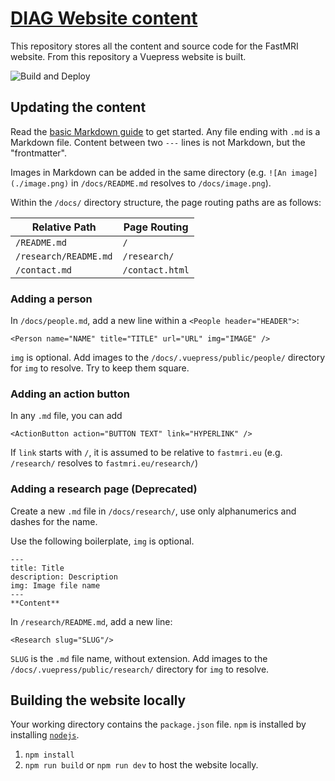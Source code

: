 # [DIAG Website content](https://snorthman.github.io/FastMRIWeb/)

This repository stores all the content and source code for the FastMRI website. From this repository a Vuepress website is built.

![Build and Deploy](https://github.com/snorthman/FastMRIWeb/actions/workflows/vuedeploy.yml/badge.svg)

## Updating the content

Read the [basic Markdown guide](https://www.markdownguide.org/basic-syntax/) to get started. Any file ending with `.md` is a Markdown file. Content between two `---` lines is not Markdown, but the "frontmatter".

Images in Markdown can be added in the same directory (e.g. `![An image](./image.png)` in `/docs/README.md` resolves to `/docs/image.png`).

Within the `/docs/` directory structure, the page routing paths are as follows:

|    Relative Path      |  Page Routing  |
|-----------------------|----------------|
| `/README.md`          | `/`            |
| `/research/README.md` | `/research/`   |
| `/contact.md`         | `/contact.html`|

### Adding a person

In `/docs/people.md`, add a new line within a `<People header="HEADER">`:

`<Person name="NAME" title="TITLE" url="URL" img="IMAGE" />`

`img` is optional. Add images to the `/docs/.vuepress/public/people/` directory for `img` to resolve. Try to keep them square.

### Adding an action button

In any `.md` file, you can add

`<ActionButton action="BUTTON TEXT" link="HYPERLINK" />`

If `link` starts with `/`, it is assumed to be relative to `fastmri.eu` (e.g. `/research/` resolves to `fastmri.eu/research/`)

### Adding a research page (Deprecated)

Create a new `.md` file in `/docs/research/`, use only alphanumerics and dashes for the name.

Use the following boilerplate, `img` is optional.

```
---
title: Title
description: Description
img: Image file name
---
**Content**
```

In `/research/README.md`, add a new line:

`<Research slug="SLUG"/>`

`SLUG` is the `.md` file name, without extension. Add images to the `/docs/.vuepress/public/research/` directory for `img` to resolve.

## Building the website locally

Your working directory contains the `package.json` file. `npm` is installed by installing [`nodejs`](https://nodejs.org/en/download/).

1. `npm install`
2. `npm run build` or `npm run dev` to host the website locally.
